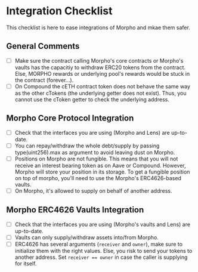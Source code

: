 # Integration Checklist

This checklist is here to ease integrations of Morpho and mkae them safer.

## General Comments

- [ ] Make sure the contract calling Morpho's core contracts or Morpho's vaults has the capacitiy to withdraw ERC20 tokens from the contract. Else, MORPHO rewards or underlying pool's rewards would be stuck in the contract (forever...).
- [ ] On Compound the cETH contract token does not behave the same way as the other cTokens (the underlying getter does not exist). Thus, you cannot use the cToken getter to check the underlying address.

## Morpho Core Protocol Integration

- [ ] Check that the interfaces you are using (Morpho and Lens) are up-to-date.
- [ ] You can repay/withdraw the whole debt/supply by passing type(uint256).max as argument to avoid leaving dust on Morpho.
- [ ] Positions on Morpho are not fungible. This means that you will not receive an interest bearing token as on Aave or Compound. However, Morpho will store your position in its storage. To get a fungible position on top of morpho, you'll need to use the Morpho's ERC4626-based vaults.
- [ ] On Morpho, it's allowed to supply on behalf of another address.

## Morpho ERC4626 Vaults Integration

- [ ] Check that the interfaces you are using (Morpho's vaults and Lens) are up-to-date.
- [ ] Vaults can only supply/withdraw assets into/from Morpho.
- [ ] ERC4626 has several arguments (`receiver` and `owner`), make sure to initialize them with the right values. Else, you risk to send your tokens to another address. Set `receiver == owner` in case the caller is supplying for itself.